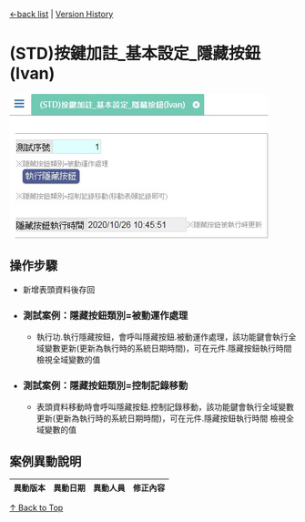 <div id="head">

[←back list](FX999500001767.md) | [Version History](#change-record)
</div>

# (STD)按鍵加註_基本設定_隱藏按鈕(Ivan)

<div style="width:100%;">

![](images/FX999500001953.jpg)
</div>

## 操作步驟
* 新增表頭資料後存回
* ### 測試案例：隱藏按鈕類別=被動運作處理
	* 執行功.執行隱藏按鈕，會呼叫隱藏按鈕.被動運作處理，該功能鍵會執行全域變數更新(更新為執行時的系統日期時間)，可在元件.隱藏按鈕執行時間 檢視全域變數的值
    
* ### 測試案例：隱藏按鈕類別=控制記錄移動
	* 表頭資料移動時會呼叫隱藏按鈕.控制記錄移動，該功能鍵會執行全域變數更新(更新為執行時的系統日期時間)，可在元件.隱藏按鈕執行時間 檢視全域變數的值

## <div id="change-record">案例異動說明</div>
|異動版本|異動日期|異動人員|修正內容|
|--------|-------|-------|-------|

[↑ Back to Top](#head)